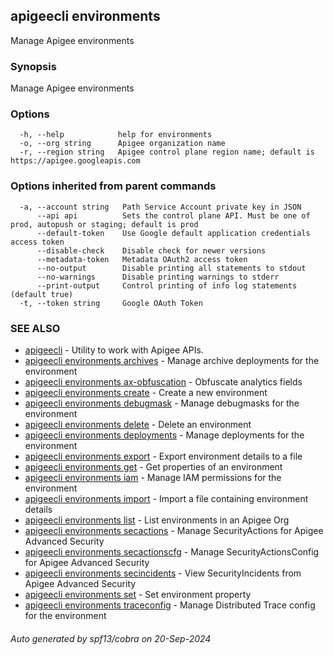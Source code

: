 ## apigeecli environments

Manage Apigee environments

### Synopsis

Manage Apigee environments

### Options

```
  -h, --help            help for environments
  -o, --org string      Apigee organization name
  -r, --region string   Apigee control plane region name; default is https://apigee.googleapis.com
```

### Options inherited from parent commands

```
  -a, --account string   Path Service Account private key in JSON
      --api api          Sets the control plane API. Must be one of prod, autopush or staging; default is prod
      --default-token    Use Google default application credentials access token
      --disable-check    Disable check for newer versions
      --metadata-token   Metadata OAuth2 access token
      --no-output        Disable printing all statements to stdout
      --no-warnings      Disable printing warnings to stderr
      --print-output     Control printing of info log statements (default true)
  -t, --token string     Google OAuth Token
```

### SEE ALSO

* [apigeecli](apigeecli.md)	 - Utility to work with Apigee APIs.
* [apigeecli environments archives](apigeecli_environments_archives.md)	 - Manage archive deployments for the environment
* [apigeecli environments ax-obfuscation](apigeecli_environments_ax-obfuscation.md)	 - Obfuscate analytics fields
* [apigeecli environments create](apigeecli_environments_create.md)	 - Create a new environment
* [apigeecli environments debugmask](apigeecli_environments_debugmask.md)	 - Manage debugmasks for the environment
* [apigeecli environments delete](apigeecli_environments_delete.md)	 - Delete an environment
* [apigeecli environments deployments](apigeecli_environments_deployments.md)	 - Manage deployments for the environment
* [apigeecli environments export](apigeecli_environments_export.md)	 - Export environment details to a file
* [apigeecli environments get](apigeecli_environments_get.md)	 - Get properties of an environment
* [apigeecli environments iam](apigeecli_environments_iam.md)	 - Manage IAM permissions for the environment
* [apigeecli environments import](apigeecli_environments_import.md)	 - Import a file containing environment details
* [apigeecli environments list](apigeecli_environments_list.md)	 - List environments in an Apigee Org
* [apigeecli environments secactions](apigeecli_environments_secactions.md)	 - Manage SecurityActions for Apigee Advanced Security
* [apigeecli environments secactionscfg](apigeecli_environments_secactionscfg.md)	 - Manage SecurityActionsConfig for Apigee Advanced Security
* [apigeecli environments secincidents](apigeecli_environments_secincidents.md)	 - View SecurityIncidents from Apigee Advanced Security
* [apigeecli environments set](apigeecli_environments_set.md)	 - Set environment property
* [apigeecli environments traceconfig](apigeecli_environments_traceconfig.md)	 - Manage Distributed Trace config for the environment

###### Auto generated by spf13/cobra on 20-Sep-2024
